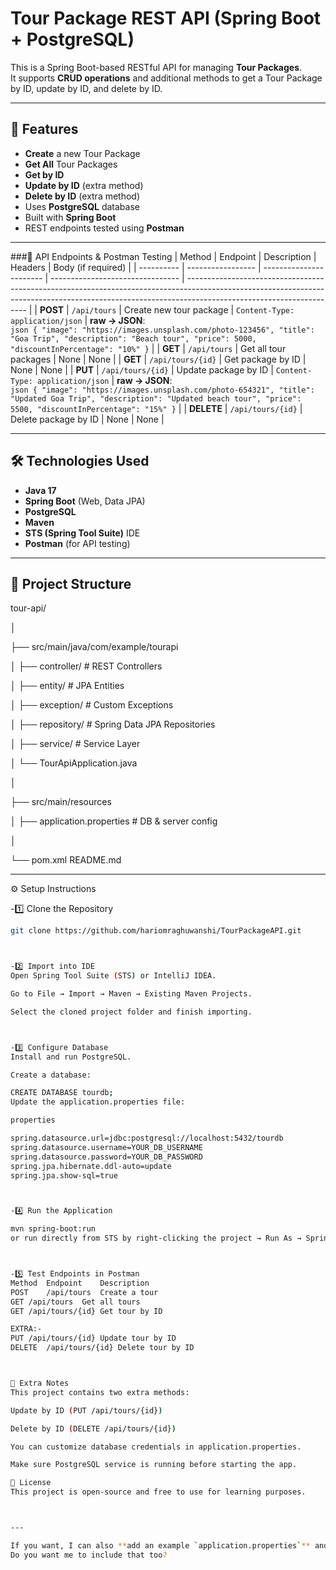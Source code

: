 # Tour Package REST API (Spring Boot + PostgreSQL)

This is a Spring Boot-based RESTful API for managing **Tour Packages**.  
It supports **CRUD operations** and additional methods to get a Tour Package by ID, update by ID, and delete by ID.

---

## 📌 Features
- **Create** a new Tour Package
- **Get All** Tour Packages
- **Get by ID** 
- **Update by ID** (extra method)
- **Delete by ID** (extra method)
- Uses **PostgreSQL** database
- Built with **Spring Boot**
- REST endpoints tested using **Postman**


---


###📍 API Endpoints & Postman Testing
| Method     | Endpoint          | Description             | Headers                          | Body (if required)                                                                                                                                                                                 |
| ---------- | ----------------- | ----------------------- | -------------------------------- | -------------------------------------------------------------------------------------------------------------------------------------------------------------------------------------------------- |
| **POST**   | `/api/tours`      | Create new tour package | `Content-Type: application/json` | **raw → JSON**: <br>`json { "image": "https://images.unsplash.com/photo-123456", "title": "Goa Trip", "description": "Beach tour", "price": 5000, "discountInPercentage": "10%" }`                 |
| **GET**    | `/api/tours`      | Get all tour packages   | None                             | None                                                                                                                                                                                               |
| **GET**    | `/api/tours/{id}` | Get package by ID       | None                             | None                                                                                                                                                                                               |
| **PUT**    | `/api/tours/{id}` | Update package by ID    | `Content-Type: application/json` | **raw → JSON**: <br>`json { "image": "https://images.unsplash.com/photo-654321", "title": "Updated Goa Trip", "description": "Updated beach tour", "price": 5500, "discountInPercentage": "15%" }` |
| **DELETE** | `/api/tours/{id}` | Delete package by ID    | None                             | None                                                                                                                                                                                               |


---

## 🛠️ Technologies Used
- **Java 17**
- **Spring Boot** (Web, Data JPA)
- **PostgreSQL**
- **Maven**
- **STS (Spring Tool Suite)** IDE
- **Postman** (for API testing)

---

## 📂 Project Structure
tour-api/

│

├── src/main/java/com/example/tourapi

│ ├── controller/ # REST Controllers

│ ├── entity/ # JPA Entities

│ ├── exception/ # Custom Exceptions

│ ├── repository/ # Spring Data JPA Repositories

│ ├── service/ # Service Layer

│ └── TourApiApplication.java

│

├── src/main/resources

│ ├── application.properties # DB & server config

│

└── pom.xml
 README.md



---

⚙️ Setup Instructions

-1️⃣ Clone the Repository
```bash
git clone https://github.com/hariomraghuwanshi/TourPackageAPI.git



-2️⃣ Import into IDE
Open Spring Tool Suite (STS) or IntelliJ IDEA.

Go to File → Import → Maven → Existing Maven Projects.

Select the cloned project folder and finish importing.



-3️⃣ Configure Database
Install and run PostgreSQL.

Create a database:

CREATE DATABASE tourdb;
Update the application.properties file:

properties

spring.datasource.url=jdbc:postgresql://localhost:5432/tourdb
spring.datasource.username=YOUR_DB_USERNAME
spring.datasource.password=YOUR_DB_PASSWORD
spring.jpa.hibernate.ddl-auto=update
spring.jpa.show-sql=true



-4️⃣ Run the Application

mvn spring-boot:run
or run directly from STS by right-clicking the project → Run As → Spring Boot App.



-5️⃣ Test Endpoints in Postman
Method	Endpoint	Description
POST	/api/tours	Create a tour
GET	/api/tours	Get all tours
GET	/api/tours/{id}	Get tour by ID

EXTRA:-
PUT	/api/tours/{id}	Update tour by ID
DELETE	/api/tours/{id}	Delete tour by ID



📌 Extra Notes
This project contains two extra methods:

Update by ID (PUT /api/tours/{id})

Delete by ID (DELETE /api/tours/{id})

You can customize database credentials in application.properties.

Make sure PostgreSQL service is running before starting the app.

📜 License
This project is open-source and free to use for learning purposes.



---

If you want, I can also **add an example `application.properties`** and a **sample cURL command section** so someone can test without Postman.  
Do you want me to include that too?
